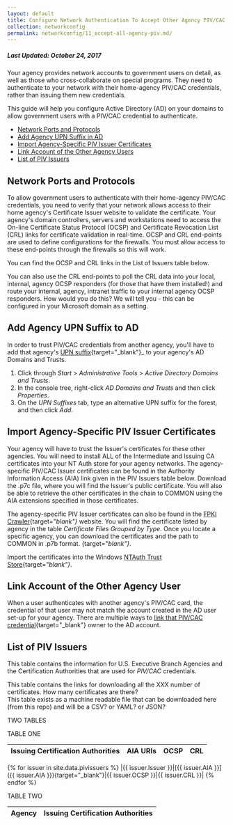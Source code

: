 ```yaml
---
layout: default
title: Configure Network Authentication To Accept Other Agency PIV/CAC Cards
collection: networkconfig
permalink: networkconfig/11_accept-all-agency-piv.md/
---
```


##### Last Updated: October 24, 2017

Your agency provides network accounts to government users on detail, as well as those who cross-collaborate on special programs. They need to authenticate to your network with their home-agency PIV/CAC credentials, rather than issuing them new credentials. 

This guide will help you configure Active Directory (AD) on your domains to allow government users with a PIV/CAC credential to authenticate. 

* [Network Ports and Protocols](#open-access-to-ocsp-and-crl)
* [Add Agency UPN Suffix in AD](#add-agency-upn-suffix)
* [Import Agency-Specific PIV Issuer Certificates](#import-agency-specific-piv-issuer-certificates)
* [Link Account of the Other Agency Users](#account-linking-other-agency-users)
* [List of PIV Issuers](#list-of-piv-issuers)

## Network Ports and Protocols

To allow government users to authenticate with their home-agency PIV/CAC credentials, you need to verify that your network allows access to their home agency's Certificate Issuer website to validate the certificate. Your agency's domain controllers, servers and workstations need to access the On-line Certificate Status Protocol (OCSP) and Certificate Revocation List (CRL) links for certificate validation in real-time. OCSP and CRL end-points are used to define configurations for the firewalls. You must allow access to these end-points through the firewalls so this will work.

You can find the OCSP and CRL links in the List of Issuers table below.

You can also use the CRL end-points to poll the CRL data into<!--"Poll into" meaning?--> your local, internal, agency OCSP responders (for those that have them installed!) and route your internal, agency, intranet traffic to your internal agency OCSP responders. How would you do this?  We will tell you - this can be configured in your Microsoft domain as a setting.

## Add Agency UPN Suffix to AD

In order to trust PIV/CAC credentials from another agency, you'll have to add that agency's [UPN suffix](https://technet.microsoft.com/en-us/library/cc772007(v=ws.11).aspx){target="_blank"}_ to your agency's AD Domains and Trusts.

1. Click through _Start_ &gt; _Administrative Tools_ &gt; _Active Directory Domains and Trusts_.
2. In the console tree, right-click _AD Domains and Trusts_ and then click _Properties_.
3. On the _UPN Suffixes_ tab, type an alternative UPN suffix for the forest, and then click _Add_.

## Import Agency-Specific PIV Issuer Certificates

Your agency will have to trust the Issuer's certificates for these other agencies. You will need to install ALL of the Intermediate and Issuing CA certificates into your NT Auth store for your agency networks. The agency-specific PIV/CAC Issuer certificates can be found in the Authority Information Access (AIA) link given in the PIV<!--/CAC--> Issuers table below. Download the .p7c file, where you will find the Issuer's public certificate. You will also be able to retrieve the other certificates in the chain to COMMON using the AIA extensions specified in those certificates.

The agency-specific PIV Issuer certificates can also be found in the [FPKI Crawler](https://fpki-graph.fpki-lab.gov/crawler/){target="_blank"}_ website. You will find the certificate listed by agency in the table _Certificate Files Grouped by Type_. Once you locate a specific agency, you can download the certificates and the path to COMMON in .p7b format.
{target="_blank"}_.

Import the certificates into the Windows [NTAuth Trust Store](https://piv.idmanagement.gov/networkconfig/trustedroots/){target="_blank"}_.

## Link Account of the Other Agency User

When a user authenticates with another agency's PIV/CAC card, the credential of that user may not match the account created in the AD user set-up for your agency. There are multiple ways to [link that PIV/CAC credential](https://piv.idmanagement.gov/networkconfig/accounts/){target="_blank"} owner to the AD account.

## List of PIV Issuers

This table contains the information for U.S. Executive Branch Agencies and the Certification Authorities that are used for _PIV/CAC_ credentials.
 
This table contains the links for downloading all the XXX number of certificates.  How many certificates are there?  
This table exists as a machine readable file that can be downloaded here (from this repo) and will be a CSV? or YAML? or JSON?

TWO TABLES

TABLE ONE

| Issuing Certification Authorities | AIA URIs | OCSP  | CRL |
|------|-------|-------|------
{% for issuer in site.data.pivissuers %}
|{{ issuer.Issuer }}|[{{ issuer.AIA }}]({{ issuer.AIA }}){target="_blank"}|{{ issuer.OCSP }}|{{ issuer.CRL }}|
{% endfor %}

TABLE TWO

| Agency | Issuing Certification Authorities |
|------|-------------|



